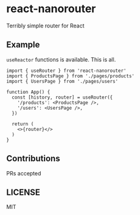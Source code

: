 # react-nanorouter
Terribly simple router for React

## Example
`useReactor` functions is available. This is all.
```
import { useRouter } from 'react-nanorouter'
import { ProductsPage } from './pages/products'
import { UsersPage } from './pages/users'

function App() {
  const [history, router] = useRouter({
    '/products': <ProductsPage />,
    '/users': <UsersPage />,
  })

  return (
    <>{router}</>
  )
}
```

## Contributions
PRs accepted

## LICENSE
MIT
